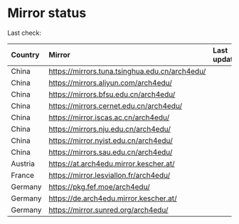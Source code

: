 <script src="./time.js"></script>
# Mirror status
Last check: <script type="text/javascript">localize(1731453647.2862139);</script>

|Country|Mirror|Last update|
|:------|:-----|:----------|
|China|https://mirrors.tuna.tsinghua.edu.cn/arch4edu/|<script type="text/javascript">localize(1731393625);</script>|
|China|https://mirrors.aliyun.com/arch4edu/|<script type="text/javascript">localize(1731393625);</script>|
|China|https://mirrors.bfsu.edu.cn/arch4edu/|<script type="text/javascript">localize(1731393625);</script>|
|China|https://mirrors.cernet.edu.cn/arch4edu/|<script type="text/javascript">localize(1731393625);</script>|
|China|https://mirror.iscas.ac.cn/arch4edu/|<script type="text/javascript">localize(1731393625);</script>|
|China|https://mirrors.nju.edu.cn/arch4edu/|<script type="text/javascript">localize(1731393625);</script>|
|China|https://mirror.nyist.edu.cn/arch4edu/|<script type="text/javascript">localize(1731393625);</script>|
|China|https://mirrors.sau.edu.cn/arch4edu/|<script type="text/javascript">localize(1729319991);</script>|
|Austria|https://at.arch4edu.mirror.kescher.at/|<script type="text/javascript">localize(1731436712);</script>|
|France|https://mirror.lesviallon.fr/arch4edu/|<script type="text/javascript">localize(1731393625);</script>|
|Germany|https://pkg.fef.moe/arch4edu/|<script type="text/javascript">localize(1731436712);</script>|
|Germany|https://de.arch4edu.mirror.kescher.at/|<script type="text/javascript">localize(1731436712);</script>|
|Germany|https://mirror.sunred.org/arch4edu/|<script type="text/javascript">localize(1731436712);</script>|

<script src="./tablefilter/tablefilter.js"></script>
<script src="./table.js"></script>